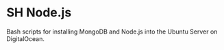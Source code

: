 # SH Node.js
Bash scripts for installing MongoDB and Node.js into the Ubuntu Server on DigitalOcean.
